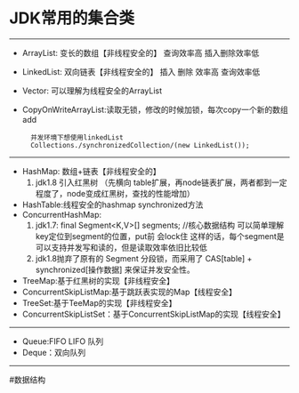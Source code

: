 # JDK常用的集合类

---
* ArrayList: 变长的数组【非线程安全的】 查询效率高 插入删除效率低
* LinkedList: 双向链表【非线程安全的】  插入 删除 效率高  查询效率低
* Vector:  可以理解为线程安全的ArrayList
* CopyOnWriteArrayList:读取无锁，修改的时候加锁，每次copy一个新的数组 add
    
    
        并发环境下想使用linkedList
        Collections./synchronizedCollection/(new LinkedList());
        
---
* HashMap: 数组+链表【非线程安全的】
	1. jdk1.8 引入红黑树 （先横向 table扩展，再node链表扩展，两者都到一定程度了，node变成红黑树，查找的性能增加）
* HashTable:线程安全的hashmap  synchronized方法
* ConcurrentHashMap:
 	1. jdk1.7:
 	 final Segment<K,V>[] segments; //核心数据结构
	 可以简单理解key定位到segment的位置，put前 会lock住
	 这样的话，每个segment是可以支持并发写和读的，但是读取效率依旧比较低
 	2. jdk1.8抛弃了原有的 Segment 分段锁，而采用了 CAS[table] + synchronized[操作数据] 来保证并发安全性。
* TreeMap:基于红黑树的实现【非线程安全】
* ConcurrentSkipListMap:基于跳跃表实现的Map【线程安全】
* TreeSet:基于TeeMap的实现【非线程安全】
* ConcurrentSkipListSet：基于ConcurrentSkipListMap的实现【线程安全】



---


* Queue:FIFO  LIFO  队列
* Deque：双向队列


---





#数据结构